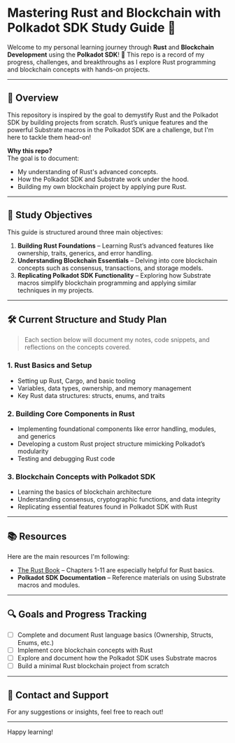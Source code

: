 # Mastering Rust and Blockchain with Polkadot SDK Study Guide 📘

Welcome to my personal learning journey through **Rust** and **Blockchain Development** using the **Polkadot SDK**! 🚀 This repo is a record of my progress, challenges, and breakthroughs as I explore Rust programming and blockchain concepts with hands-on projects.

---

## 🌟 Overview

This repository is inspired by the goal to demystify Rust and the Polkadot SDK by building projects from scratch. Rust’s unique features and the powerful Substrate macros in the Polkadot SDK are a challenge, but I'm here to tackle them head-on!

**Why this repo?**  
The goal is to document:
- My understanding of Rust's advanced concepts.
- How the Polkadot SDK and Substrate work under the hood.
- Building my own blockchain project by applying pure Rust.

---

## 📍 Study Objectives

This guide is structured around three main objectives:
1. **Building Rust Foundations** – Learning Rust’s advanced features like ownership, traits, generics, and error handling.
2. **Understanding Blockchain Essentials** – Delving into core blockchain concepts such as consensus, transactions, and storage models.
3. **Replicating Polkadot SDK Functionality** – Exploring how Substrate macros simplify blockchain programming and applying similar techniques in my projects.

---

## 🛠️ Current Structure and Study Plan

> Each section below will document my notes, code snippets, and reflections on the concepts covered.

### 1. **Rust Basics and Setup**
   - Setting up Rust, Cargo, and basic tooling
   - Variables, data types, ownership, and memory management
   - Key Rust data structures: structs, enums, and traits

### 2. **Building Core Components in Rust**
   - Implementing foundational components like error handling, modules, and generics
   - Developing a custom Rust project structure mimicking Polkadot’s modularity
   - Testing and debugging Rust code

### 3. **Blockchain Concepts with Polkadot SDK**
   - Learning the basics of blockchain architecture
   - Understanding consensus, cryptographic functions, and data integrity
   - Replicating essential features found in Polkadot SDK with Rust

---

## 📚 Resources

Here are the main resources I'm following:
- [The Rust Book](https://doc.rust-lang.org/book/) – Chapters 1-11 are especially helpful for Rust basics.
- **Polkadot SDK Documentation** – Reference materials on using Substrate macros and modules.

---

## 🔍 Goals and Progress Tracking

- [ ] Complete and document Rust language basics (Ownership, Structs, Enums, etc.)
- [ ] Implement core blockchain concepts with Rust
- [ ] Explore and document how the Polkadot SDK uses Substrate macros
- [ ] Build a minimal Rust blockchain project from scratch

---

## 💬 Contact and Support

For any suggestions or insights, feel free to reach out! 

--- 

Happy learning!
